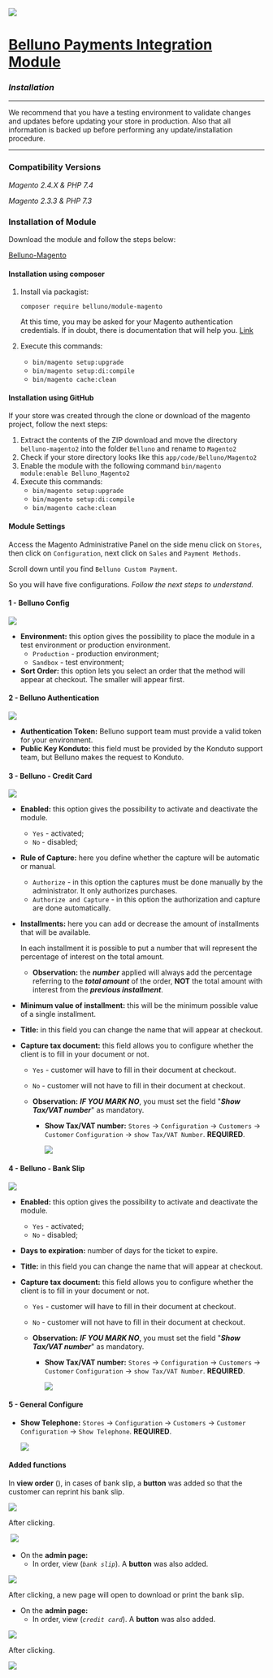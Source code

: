 ![](.github/images/belluno.png)

# **[Belluno Payments Integration Module](README.md)**

### *Installation*

------

We recommend that you have a testing environment to validate changes and updates before updating your store in production. Also that all information is backed up before performing any update/installation procedure.

------

### **Compatibility Versions**

*Magento 2.4.X & PHP 7.4*

*Magento 2.3.3 & PHP 7.3*

### **Installation of Module**

Download the module and follow the steps below:

[Belluno-Magento](https://github.com/bellunodigital/magento2)

#### Installation using composer

1. Install via packagist:

   ```
   composer require belluno/module-magento
   ```

   At this time, you may be asked for your Magento authentication credentials. If in doubt, there is documentation that will help you. [Link](https://devdocs.magento.com/guides/v2.3/install-gde/prereq/connect-auth.html)

2. Execute this commands: 	
   - `bin/magento setup:upgrade`
   - `bin/magento setup:di:compile`
   - `bin/magento cache:clean`



#### Installation using GitHub

If your store was created through the clone or download of the magento project, follow the next steps:

1. Extract the contents of the ZIP download and move the directory `belluno-magento2` into the folder `Belluno` and rename to `Magento2`
2. Check if your store directory looks like this `app/code/Belluno/Magento2`
3. Enable the module with the following command `bin/magento module:enable Belluno_Magento2`
4. Execute this commands:
   - `bin/magento setup:upgrade`
   - `bin/magento setup:di:compile`
   - `bin/magento cache:clean`



#### Module Settings

Access the Magento Administrative Panel on the side menu click on `Stores`, then click on `Configuration`, next click on `Sales` and `Payment Methods`.

Scroll down until you find `Belluno Custom Payment`.

So you will have five configurations. *Follow the next steps to understand.*

#### 1 - Belluno Config

![](.github/images/belluno-config.png)

- **Environment:** this option gives the possibility to place the module in a test environment or production environment.
  - `Production` - production environment;
  - `Sandbox` - test environment;
- **Sort Order:** this option lets you select an order that the method will appear at checkout. The smaller will appear first.



#### 2 - Belluno Authentication

![](.github/images/belluno-auth.png)

- **Authentication Token:** Belluno support team must provide a valid token for your environment.
- **Public Key Konduto:** this field must be provided by the Konduto support team, but Belluno makes the request to Konduto.  



#### 3 - Belluno - Credit Card

![](.github/images/belluno-creditcard.png)

- **Enabled:** this option gives the possibility to activate and deactivate the module.

  - `Yes` - activated;
  - `No` - disabled;

- **Rule of Capture:** here you define whether the capture will be automatic or manual.

  - `Authorize` - in this option the captures must be done manually by the administrator. It only authorizes purchases.
  - `Authorize and Capture` - in this option the authorization and capture are done automatically.

- **Installments:** here you can add or decrease the amount of installments that will be available. 

  In each installment it is possible to put a number that will represent the percentage of interest on the total amount.

  - **Observation:** the ***number*** applied will always add the percentage referring to the ***total amount*** of the order, **NOT** the total amount with interest from the ***previous installment***.

- **Minimum value of installment:** this will be the minimum possible value of a single installment.

- **Title:** in this field you can change the name that will appear at checkout.

- **Capture tax document:** this field allows you to configure whether the client is to fill in your document or not.

  - `Yes` - customer will have to fill in their document at checkout.

  - `No` - customer will not have to fill in their document at checkout.

  - **Observation:** ***IF YOU MARK NO***, you must set the field "***Show Tax/VAT number***" as mandatory.

    - **Show Tax/VAT number:** `Stores` -> `Configuration` -> `Customers` -> `Customer` `Configuration` -> `show Tax/VAT Number`. **REQUIRED**.

      ![](.github/images/tax-vat.png)



#### 4 - Belluno - Bank Slip

![](.github/images/belluno-bankslip.png)

- **Enabled:** this option gives the possibility to activate and deactivate the module.

  - `Yes` - activated;
  - `No` - disabled;

- **Days to expiration:** number of days for the ticket to expire.

- **Title:** in this field you can change the name that will appear at checkout.

- **Capture tax document:** this field allows you to configure whether the client is to fill in your document or not.

  - `Yes` - customer will have to fill in their document at checkout.

  - `No` - customer will not have to fill in their document at checkout.

  - **Observation:** ***IF YOU MARK NO***, you must set the field "***Show Tax/VAT number***" as mandatory.

    - **Show Tax/VAT number:** `Stores` -> `Configuration` -> `Customers` -> `Customer` `Configuration` -> `show Tax/VAT Number`. **REQUIRED**.

      ![](.github/images/tax-vat.png)



#### 5 - General Configure

- **Show Telephone:** `Stores` -> `Configuration` -> `Customers` -> `Customer` `Configuration` -> `Show Telephone`. **REQUIRED**.

  ![](.github/images/show-telephone.png)



#### Added functions

In **view order** (), in cases of bank slip, a **button** was added so that the customer can reprint his bank slip.

![](.github/images/billet.png)

After clicking.

​	![](.github/images/bankslip.png)

- On the **admin page:** 
  - In order, view (*`bank slip`*). A **button** was also added.

![](.github/images/billet2.png)

After clicking, a new page will open to download or print the bank slip.



- On the **admin page:** 
  - In order, view (*`credit card`*). A **button** was also added.

![](.github/images/creditcard_view.png)

After clicking.

![](.github/images/payment_datail.png)
